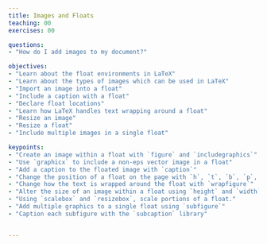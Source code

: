 ```yaml
---
title: Images and Floats
teaching: 00
exercises: 00

questions:
- "How do I add images to my document?"

objectives:
- "Learn about the float environments in LaTeX"
- "Learn about the types of images which can be used in LaTeX"
- "Import an image into a float"
- "Include a caption with a float"
- "Declare float locations"
- "Learn how LaTeX handles text wrapping around a float"
- "Resize an image"
- "Resize a float"
- "Include multiple images in a single float"

keypoints:
- "Create an image within a float with `figure` and `includegraphics`"
- "Use `graphicx` to include a non-eps vector image in a float"
- "Add a caption to the floated image with `caption`"
- "Change the position of a float on the page with `h`, `t`, `b`, `p`, and `!`"
- "Change how the text is wrapped around the float with `wrapfigure`"
- "Alter the size of an image within a float using `height` and `width` options"
- "Using `scalebox` and `resizebox`, scale portions of a float."
- "Add multiple graphics to a single float using `subfigure`"
- "Caption each subfigure with the `subcaption` library"


---
```

